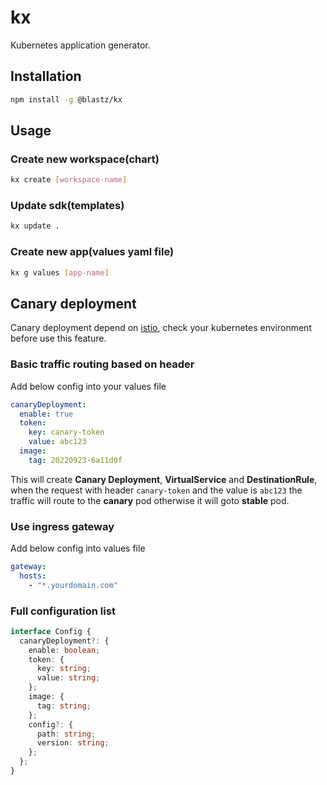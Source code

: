 # kx

Kubernetes application generator.

## Installation

```bash
npm install -g @blastz/kx
```

## Usage

### Create new workspace(chart)

```bash
kx create [workspace-name]
```

### Update sdk(templates)

```bash
kx update .
```

### Create new app(values yaml file)

```bash
kx g values [app-name]
```

## Canary deployment

Canary deployment depend on [istio](https://istio.io/latest/), check your
kubernetes environment before use this feature.

### Basic traffic routing based on header

Add below config into your values file

```yaml
canaryDeployment:
  enable: true
  token:
    key: canary-token
    value: abc123
  image:
    tag: 20220923-6a11d0f
```

This will create **Canary Deployment**, **VirtualService** and **DestinationRule**, when
the request with header `canary-token` and the value is `abc123` the traffic will route
to the **canary** pod otherwise it will goto **stable** pod.

### Use ingress gateway

Add below config into values file

```yaml
gateway:
  hosts:
    - "*.yourdomain.com"
```

### Full configuration list

```ts
interface Config {
  canaryDeployment?: {
    enable: boolean;
    token: {
      key: string;
      value: string;
    };
    image: {
      tag: string;
    };
    config?: {
      path: string;
      version: string;
    };
  };
}
```
